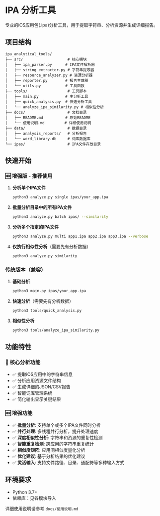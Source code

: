 # IPA 分析工具

专业的iOS应用包(.ipa)分析工具，用于提取字符串、分析资源并生成详细报告。

## 项目结构

```
ipa_analytical_tools/
├── src/                    # 核心模块
│   ├── ipa_parser.py      # IPA文件解析器
│   ├── string_extractor.py # 字符串提取器
│   ├── resource_analyzer.py # 资源分析器
│   ├── reporter.py        # 报告生成器
│   └── utils.py           # 工具函数
├── tools/                  # 工具脚本
│   ├── main.py            # 主分析工具
│   ├── quick_analysis.py  # 快速分析工具
│   └── analyze_ipa_similarity.py # 相似性分析
├── docs/                   # 文档目录
│   ├── README.md          # 原始README
│   └── 使用说明.md         # 详细使用说明
├── data/                   # 数据目录
│   ├── analysis_reports/   # 分析报告
│   └── word_library.db     # 词库数据库
└── ipas/                   # IPA文件存放目录
```

## 快速开始

### 🆕 增强版 - 推荐使用

1. **分析单个IPA文件**
   ```bash
   python3 analyze.py single ipas/your_app.ipa
   ```

2. **批量分析目录中的所有IPA文件**
   ```bash
   python3 analyze.py batch ipas/ --similarity
   ```

3. **分析多个指定的IPA文件**
   ```bash
   python3 analyze.py multi app1.ipa app2.ipa app3.ipa --verbose
   ```

4. **仅执行相似性分析**（需要先有分析数据）
   ```bash
   python3 analyze.py similarity
   ```

### 传统版本（兼容）

1. **基础分析**
   ```bash
   python3 main.py ipas/your_app.ipa
   ```

2. **快速分析**（需要先有分析数据）
   ```bash
   python3 tools/quick_analysis.py
   ```

3. **相似性分析**
   ```bash
   python3 tools/analyze_ipa_similarity.py
   ```

## 功能特性

### 🔧 核心分析功能
- ✅ 提取iOS应用中的字符串信息
- ✅ 分析应用资源文件结构
- ✅ 生成详细的JSON/CSV报告
- ✅ 智能词库管理系统
- ✅ 简化输出显示关键结果

### 🆕 增强功能
- ✅ **批量分析**: 支持单个或多个IPA文件同时分析
- ✅ **并行处理**: 多线程并行分析，提升处理速度
- ✅ **深度相似性分析**: 字符串和资源的重复性检测
- ✅ **智能重复检测**: 跨应用的字符串重复统计
- ✅ **相似度矩阵**: 应用间相似度量化分析
- ✅ **优化建议**: 基于分析结果的优化建议
- ✅ **灵活输入**: 支持文件路径、目录、通配符等多种输入方式

## 环境要求

- Python 3.7+
- 依赖库：见各模块导入

详细使用说明请参考 `docs/使用说明.md` 